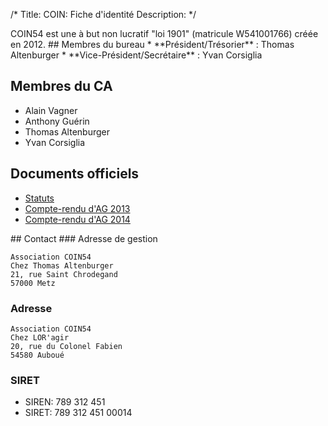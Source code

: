  /*
Title: COIN: Fiche d'identité
Description: 
*/



<div id="leftcontent" markdown=1>
COIN54 est une à but non lucratif "loi 1901" (matricule W541001766) créée en 2012.
## Membres du bureau
* **Président/Trésorier** : Thomas Altenburger
* **Vice-Président/Secrétaire** : Yvan Corsiglia

## Membres du CA

* Alain Vagner
* Anthony Guérin
* Thomas Altenburger
* Yvan Corsiglia

## Documents officiels

* [Statuts](/content/static/StatutsCOIN54.pdf)
* [Compte-rendu d'AG 2013](/content/static/CR-AG-Coin-2013.pdf)
* [Compte-rendu d'AG 2014](/content/static/CR-AG-Coin-2014.pdf)


</div><div id="rightcontent" markdown=1>
## Contact
### Adresse de gestion 

	Association COIN54
	Chez Thomas Altenburger
	21, rue Saint Chrodegand
	57000 Metz

### Adresse
	Association COIN54
	Chez LOR'agir
	20, rue du Colonel Fabien
	54580 Auboué


### SIRET

* SIREN: 789 312 451
* SIRET: 789 312 451 00014 

</div>
